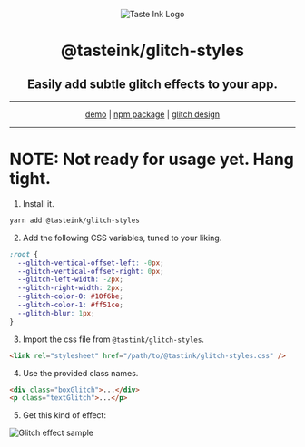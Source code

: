 <p align="center">
  <img src="https://tasteink.github.io/assets/assets/images/logo.svg" alt="Taste Ink Logo" />
  <h1 align="center">@tasteink/glitch-styles</h1>
  <h2 align="center">Easily add subtle glitch effects to your app.</h2>
</p>

---

<p align="center">
  <a href="https://07jue.csb.app/" target="_blank">demo</a> | <a href="https://npmjs.com/package/@tasteink/glitch-styles" target="_blank">npm package</a> | <a href="https://www.pinterest.com/search/pins/?q=glitch%20text&rs=typed&term_meta[]=glitch%7Ctyped&term_meta[]=text%7Ctyped" target="_blank">glitch design</a>
</p>

---

# NOTE: Not ready for usage yet. Hang tight.

1. Install it.

```bash
yarn add @tasteink/glitch-styles
```

2. Add the following CSS variables, tuned to your liking.

```css
:root {
  --glitch-vertical-offset-left: -0px;
  --glitch-vertical-offset-right: 0px;
  --glitch-left-width: -2px;
  --glitch-right-width: 2px;
  --glitch-color-0: #10f6be;
  --glitch-color-1: #ff51ce;
  --glitch-blur: 1px;
}
```

3. Import the css file from `@tastink/glitch-styles`.

```html
<link rel="stylesheet" href="/path/to/@tastink/glitch-styles.css" />
```

4. Use the provided class names.

```html
<div class="boxGlitch">...</div>
<p class="textGlitch">...</p>
```

5. Get this kind of effect:

<img src="https://i.imgur.com/xyf0w1W.png" alt="Glitch effect sample" />
